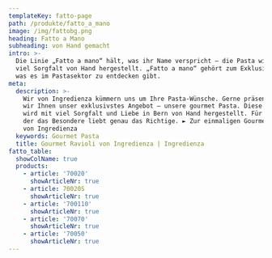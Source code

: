 ```yaml
---
templateKey: fatto-page
path: /produkte/fatto_a_mano
image: /img/fattobg.png
heading: Fatto a Mano
subheading: von Hand gemacht
intro: >-
  Die Linie „Fatto a mano“ hält, was ihr Name verspricht – die Pasta wird mit
  viel Sorgfalt von Hand hergestellt. „Fatto a mano“ gehört zum Exklusivsten,
  was es im Pastasektor zu entdecken gibt.
meta:
  description: >-
    Wir von Ingredienza kümmern uns um Ihre Pasta-Wünsche. Gerne präsentieren
    wir Ihnen unser exklusivstes Angebot – unsere gourmet Pasta. Diese Pasta
    wird mit viel Sorgfalt und Liebe in Bern von Hand hergestellt. Für jeden,
    der das Besondere liebt genau das Richtige. ► Zur einmaligen Gourmet Pasta
    von Ingredienza
  keywords: Gourmet Pasta
  title: Gourmet Ravioli von Ingredienza | Ingredienza
fatto_table:
  showColName: true
  products:
    - article: '70020'
      showArticleNr: true
    - article: 70020S
      showArticleNr: true
    - article: '700110'
      showArticleNr: true
    - article: '70070'
      showArticleNr: true
    - article: '70050'
      showArticleNr: true
---
```


